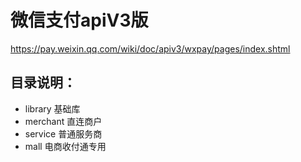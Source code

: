 # 微信支付apiV3版

https://pay.weixin.qq.com/wiki/doc/apiv3/wxpay/pages/index.shtml


## 目录说明：

- library 基础库
- merchant 直连商户
- service 普通服务商
- mall 电商收付通专用



